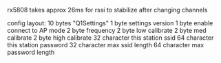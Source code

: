 rx5808 takes approx 26ms for rssi to stabilize after changing channels

config layout:
10 bytes "Q1Settings"
1 byte settings version
1 byte enable connect to AP mode
2 byte frequency
2 byte low calibrate
2 byte med calibrate
2 byte high calibrate
32 character this station ssid
64 character this station password
32 character max ssid length
64 character max password length
